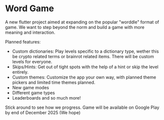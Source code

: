 # Word Game

A new flutter project aimed at expanding on the popular "worddle" format of game. We want to step beyond the norm and build a game with more meaning and interaction. 

Planned features:
- Custom dictionaries: Play levels specific to a dictionary type, wether this be crypto related terms or brainrot related items. There will be custom levels for everyone.
- Skips/Hints: Get out of tight spots with the help of a hint or skip the level entirely.
- Custom themes: Customize the app your own way, with planned theme pickers and limited time themes planned.
- New game modes
- Different game types
- Leaderboards and so much more!

Stick around to see how we progress. Game will be available on Google Play by end of December 2025 (We hope)

